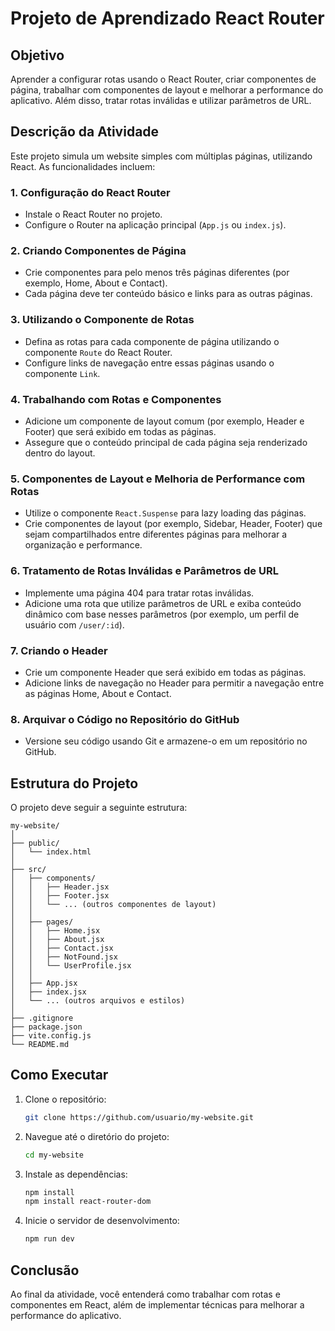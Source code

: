# Projeto de Aprendizado React Router

## Objetivo
Aprender a configurar rotas usando o React Router, criar componentes de página, trabalhar com componentes de layout e melhorar a performance do aplicativo. Além disso, tratar rotas inválidas e utilizar parâmetros de URL.

## Descrição da Atividade
Este projeto simula um website simples com múltiplas páginas, utilizando React. As funcionalidades incluem:

### 1. Configuração do React Router
- Instale o React Router no projeto.
- Configure o Router na aplicação principal (`App.js` ou `index.js`).

### 2. Criando Componentes de Página
- Crie componentes para pelo menos três páginas diferentes (por exemplo, Home, About e Contact).
- Cada página deve ter conteúdo básico e links para as outras páginas.

### 3. Utilizando o Componente de Rotas
- Defina as rotas para cada componente de página utilizando o componente `Route` do React Router.
- Configure links de navegação entre essas páginas usando o componente `Link`.

### 4. Trabalhando com Rotas e Componentes
- Adicione um componente de layout comum (por exemplo, Header e Footer) que será exibido em todas as páginas.
- Assegure que o conteúdo principal de cada página seja renderizado dentro do layout.

### 5. Componentes de Layout e Melhoria de Performance com Rotas
- Utilize o componente `React.Suspense` para lazy loading das páginas.
- Crie componentes de layout (por exemplo, Sidebar, Header, Footer) que sejam compartilhados entre diferentes páginas para melhorar a organização e performance.

### 6. Tratamento de Rotas Inválidas e Parâmetros de URL
- Implemente uma página 404 para tratar rotas inválidas.
- Adicione uma rota que utilize parâmetros de URL e exiba conteúdo dinâmico com base nesses parâmetros (por exemplo, um perfil de usuário com `/user/:id`).

### 7. Criando o Header
- Crie um componente Header que será exibido em todas as páginas.
- Adicione links de navegação no Header para permitir a navegação entre as páginas Home, About e Contact.

### 8. Arquivar o Código no Repositório do GitHub
- Versione seu código usando Git e armazene-o em um repositório no GitHub.

## Estrutura do Projeto
O projeto deve seguir a seguinte estrutura:

```plaintext
my-website/
│
├── public/
│   └── index.html
│
├── src/
│   ├── components/
│   │   ├── Header.jsx
│   │   ├── Footer.jsx
│   │   └── ... (outros componentes de layout)
│   │
│   ├── pages/
│   │   ├── Home.jsx
│   │   ├── About.jsx
│   │   ├── Contact.jsx
│   │   ├── NotFound.jsx
│   │   └── UserProfile.jsx
│   │
│   ├── App.jsx
│   ├── index.jsx
│   └── ... (outros arquivos e estilos)
│
├── .gitignore
├── package.json
├── vite.config.js
└── README.md
```

## Como Executar
1. Clone o repositório:
   ```bash
   git clone https://github.com/usuario/my-website.git
   ```
2. Navegue até o diretório do projeto:
   ```bash
   cd my-website
   ```
3. Instale as dependências:
   ```bash
   npm install
   npm install react-router-dom 
   ```
4. Inicie o servidor de desenvolvimento:
   ```bash
   npm run dev
   ```

## Conclusão
Ao final da atividade, você entenderá como trabalhar com rotas e componentes em React, além de implementar técnicas para melhorar a performance do aplicativo.

